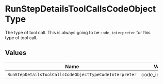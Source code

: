 # RunStepDetailsToolCallsCodeObjectType

The type of tool call. This is always going to be `code_interpreter` for this type of tool call.


## Values

| Name                                                   | Value                                                  |
| ------------------------------------------------------ | ------------------------------------------------------ |
| `RunStepDetailsToolCallsCodeObjectTypeCodeInterpreter` | code_interpreter                                       |